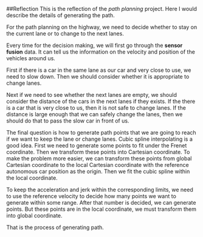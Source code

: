 ##Reflection
This is the reflection of the *path planning* project. Here I would describe the details of generating the path.

For the path planning on the highway, we need to decide whether to stay on the current lane or to change to the next lanes. 

Every time for the decision making, we will first go through the **sensor fusion** data. It can tell us the information on the velocity and position of the vehicles around us. 

First if there is a car in the same lane as our car and very close to use, we need to slow down. Then we should consider whether it is appropriate to change lanes.

Next if we need to see whether the next lanes are empty, we should consider the distance of the cars in the next lanes if they exists. If the there is a car that is very close to us, then it is not safe to change lanes. If the distance is large enough that we can safely change the lanes, then we should do that to pass the slow car in front of us.

The final question is how to generate path points that we are going to reach if we want to keep the lane or change lanes. Cubic spline interpolating is a good idea. First we need to generate some points to fit under the Frenet coordinate. Then we transform these points into Cartesian coordinate. To make the problem more easier, we can transform these points from global Cartesian coordinate to the local Cartesian coordinate with the reference autonomous car position as the origin. Then we fit the cubic spline within the local coordinate.

To keep the acceleration and jerk within the corresponding limits, we need to use the reference velocity to decide how many points we want to generate within some range. After that number is decided, we can generate points. But these points are in the local coordinate, we must transform them into global coordinate. 

That is the process of generating path.

